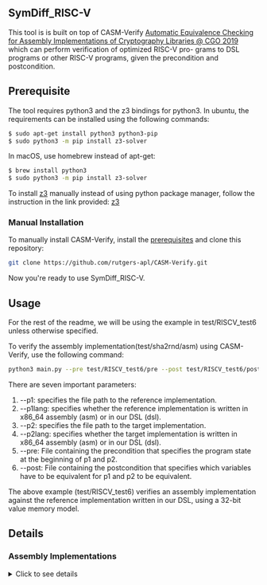 

## SymDiff_RISC-V
This tool is is built on top of CASM-Verify [Automatic Equivalence Checking for Assembly Implementations of Cryptography Libraries @ CGO 2019](https://www.cs.rutgers.edu/~santosh.nagarakatte/papers/cgo19-casmverify-preprint.pdf)  which can perform verification of optimized RISC-V pro-
grams to DSL programs or other RISC-V programs, given the precondition and postcondition.  

## Prerequisite
The tool requires python3 and the z3 bindings for python3. In ubuntu, the requirements can be installed using the following commands:
```bash
$ sudo apt-get install python3 python3-pip
$ sudo python3 -m pip install z3-solver
```
In macOS, use homebrew instead of apt-get:
```bash
$ brew install python3
$ sudo python3 -m pip install z3-solver
```

To install [z3](https://github.com/Z3Prover/z3) manually instead of using python package manager, follow the instruction in the link provided: [z3](https://github.com/Z3Prover/z3)


### Manual Installation
To manually install CASM-Verify, install the [prerequisites](https://github.com/rutgers-apl/CASM-Verify/blob/master/README.md#prerequisite) and clone this repository:
```bash
git clone https://github.com/rutgers-apl/CASM-Verify.git
```
Now you're ready to use SymDiff_RISC-V.


## Usage
For the rest of the readme, we will be using the example in test/RISCV_test6 unless otherwise specified.

To verify the assembly implementation(test/sha2rnd/asm) using CASM-Verify, use the following command:
```bash
python3 main.py --pre test/RISCV_test6/pre --post test/RISCV_test6/post --p1 test/RISCV_test6/dsl --p1lang dsl --p2 test/RISCV_test6/asm --p2lang asm --mem-model 32
```
There are seven important parameters:
  1) --p1: specifies the file path to the reference implementation.
  2) --p1lang: specifies whether the reference implementation is written in x86_64 assembly (asm) or in our DSL (dsl).
  3) --p2: specifies the file path to the target implementation.
  4) --p2lang: specifies whether the target implementation is written in x86_64 assembly (asm) or in our DSL (dsl).
  5) --pre: File containing the precondition that specifies the program state at the beginning of p1 and p2.
  6) --post: File containing the postcondition that specifies which variables have to be equivalent for p1 and p2 to be equivalent.
  
The above example (test/RISCV_test6) verifies an assembly implementation against the reference implementation written in our DSL, using a 32-bit value memory model.



## Details

### Assembly Implementations
<details><summary>Click to see details</summary>
<p>

SymDiff_RISC-V accepts RISC-V syntax of assembly instructions. 

</p>
</details>




